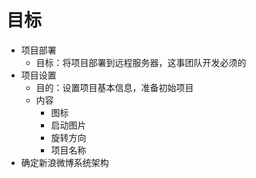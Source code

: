 # 目标

* 项目部署
    * 目标：将项目部署到远程服务器，这事团队开发必须的
* 项目设置
    * 目的：设置项目基本信息，准备初始项目
    * 内容
        * 图标
        * 启动图片
        * 旋转方向
        * 项目名称
* 确定新浪微博系统架构

